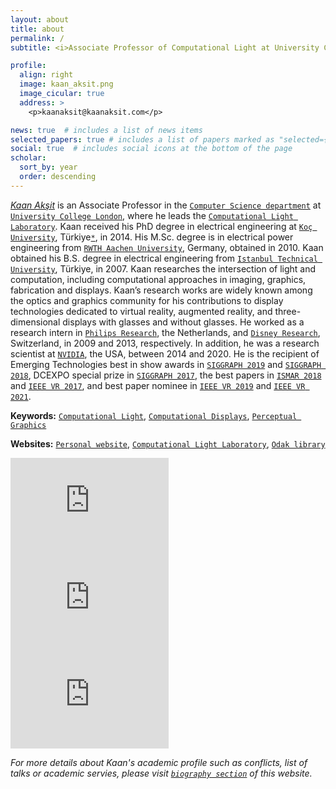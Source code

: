 ```yaml
---
layout: about
title: about
permalink: /
subtitle: <i>Associate Professor of Computational Light at University College London</i> <p><a href="https://www.optica.org/en-us/membership/distinguished_honorary/senior/senior_member_classes/2020_osa_senior_members/">Optica Senior Member</a></p>

profile:
  align: right
  image: kaan_aksit.png
  image_cicular: true
  address: >
    <p>kaanaksit@kaanaksit.com</p>

news: true  # includes a list of news items
selected_papers: true # includes a list of papers marked as "selected={true}"
social: true  # includes social icons at the bottom of the page
scholar:
  sort_by: year
  order: descending
---
```


[*Kaan Akşit*](https://kaanaksit.com) is an Associate Professor in the [`Computer Science department`](https://www.ucl.ac.uk/computer-science/) at [`University College London`](https://www.ucl.ac.uk), where he leads the [`Computational Light Laboratory`](https://complightlab.com).
Kaan received his PhD degree in electrical engineering at [`Koç University`](https://ku.edu.tr), Türkiye[`*`](https://www.theguardian.com/world/2022/jun/03/turkey-changes-name-to-turkiye-as-other-name-is-for-the-birds), in 2014. 
His M.Sc. degree is in electrical power engineering from [`RWTH Aachen University`](https://www.rwth-aachen.de), Germany, obtained in 2010.
Kaan obtained his B.S. degree in electrical engineering from [`Istanbul Technical University`](https://www.itu.edu.tr), Türkiye, in 2007.
Kaan researches the intersection of light and computation, including computational approaches in imaging, graphics, fabrication and displays.
Kaan’s research works are widely known among the optics and graphics community for his contributions to display technologies dedicated to virtual reality, augmented reality, and three-dimensional displays with glasses and without glasses.
He worked as a research intern in [`Philips Research`](https://www.philips.com/a-w/about/innovation/research.html), the Netherlands, and [`Disney Research`](https://studios.disneyresearch.com/), Switzerland, in 2009 and 2013, respectively.
In addition, he was a research scientist at [`NVIDIA`](https://www.nvidia.com/en-us/research/), the USA, between 2014 and 2020.
He is the recipient of Emerging Technologies best in show awards in [`SIGGRAPH 2019`](https://blog.siggraph.org/2019/09/siggraph-spotlight-episode-28-prescription-foveated-ar-with-nvidia.html/) and [`SIGGRAPH 2018`](https://blog.siggraph.org/2018/11/2018-emerging-technologies-best-in-show-steerable-application-adaptive-near-eye-displays.html/), DCEXPO special prize in [`SIGGRAPH 2017`](https://telepresence.web.unc.edu/research/dynamic-focus-augmented-reality-display/), the best papers in [`ISMAR 2018`](https://doi.org/10.1109/TVCG.2018.2868532) and [`IEEE VR 2017`](https://ieeevr.org/2017/awards/), and best paper nominee in [`IEEE VR 2019`](https://ieeevr.org/2019/awards/conference_awards.html) and [`IEEE VR 2021`](https://ieeevr.org/2021/awards/conference-awards/#conference-best).

**Keywords:** [`Computational Light`](https://en.wikipedia.org/wiki/Optics), [`Computational Displays`](https://doi.org/10.1109/MCG.2018.021951638), [`Perceptual Graphics`](https://doi.org/10.1145/2077434.2077448) 

**Websites:** [`Personal website`](https://kaanaksit.com), [`Computational Light Laboratory`](https://complightlab.com), [`Odak library`](https://github.com/kaanaksit/odak)


<iframe width="253" height="155" src="https://www.youtube.com/embed/1nXpUyZO0SY" title="YouTube video player" frameborder="0" allow="accelerometer; autoplay; clipboard-write; encrypted-media; gyroscope; picture-in-picture" allowfullscreen></iframe>
<iframe width="253" height="155" src="https://www.youtube.com/embed/TKl1l3b-LDs" title="YouTube video player" frameborder="0" allow="accelerometer; autoplay; clipboard-write; encrypted-media; gyroscope; picture-in-picture" allowfullscreen></iframe>
<iframe width="253" height="155" src="https://www.youtube.com/embed/WBDYHmEoFHw" title="YouTube video player" frameborder="0" allow="accelerometer; autoplay; clipboard-write; encrypted-media; gyroscope; picture-in-picture" allowfullscreen></iframe>


_For more details about Kaan's academic profile such as conflicts, list of talks or academic servies, please visit [`biography section`](biography) of this website._
